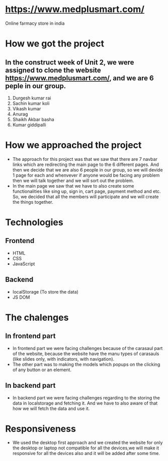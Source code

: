 # https://www.medplusmart.com/
  Online farmacy store in india
 
# How we got the project
 
  ## In the construct week of Unit 2, we were assigned to clone the website https://www.medplusmart.com/, and we are 6 peple in our group.
1. Durgesh kumar rai
2. Sachin kumar koli
3. Vikash kumar 
4. Anurag
5. Shaikh Akbar basha  
6. Kumar giddipalli


# How we approached the project

  * The approach for this project was that we saw that there are 7 navbar links which are redirecting the main page to the 6 different pages. And then we decide that     we are also 6 people in our group, so we will devide 1 page for each and whenvever if anyone would be facing any problem then we will talk together and we will       sort out the problem. 
  * In the main page we saw that we have to also create some functionalities like sing up, sign in, cart page, payment method and etc. 
    So, we decided that all the members will participate and we will create the things together.
   
   
# Technologies 
 
  ## Frontend
   * HTML
   * CSS
   * JavaScript
  ## Backend
   * localStorage (To store the data)
   * JS DOM 

# The chalenges 

  ## In frontend part
 
   * In frontend part we were facing challenges because of the carasaul part of the website, because the website have the manu types of carasauls (like slides only,        with indicators, with navigation). 
   * The other part was to making the models which popups on the clicking of any button or an element.

 ## In backend part
  
  * In backend part we were facing challenges regarding to the storing the data in localstorage and fetching it. And we have to also aware of that how we will fetch       the data and use it.

# Responsiveness

  * We used the desktop first approach and we created the website for only the desktop or laptop not compatible for all the devices,we will make it responsive for all     the devices also and it will be added after some time. 
  

  
  
 
